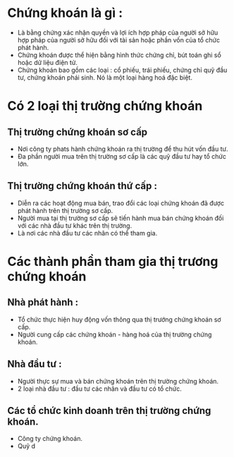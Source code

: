 # Chứng khoán là gì :
- Là bằng chứng xác nhận quyền và lợi ích hợp pháp của người sở hữu hợp pháp của người sở hữu đối với tài sản hoặc phần vốn của tổ chức phát hành.
- Chứng khoán được thể hiện bằng hình thức chứng chỉ, bút toán ghi sổ hoặc dữ liệu điện tử.
- Chứng khoán bao gồm các loại : cổ phiếu, trái phiếu, chứng chỉ quỹ đầu tư, chứng khoán phái sinh. Nó là một loại hàng hoá đặc biệt.
# Có 2 loại thị trường chứng khoán
## Thị trường chứng khoán sơ cấp 
- Nơi công ty phats hành chứng khoán ra thị trường để thu hút vốn đầu tư.
- Đa phần người mua trên thị trường sơ cấp là các quỹ đầu tư hay tổ chức lớn.
## Thị trường chứng khoán thứ cấp :
- Diễn ra các hoạt động mua bán, trao đổi các loại chứng khoán đã được phát hành trên thị trường sơ cấp.
- Người mua tại thị trường sơ cấp sẽ tiến hành mua bán chứng khoán đối với các nhà đầu tư khác trên thị trường.
- Là nơi các nhà đầu tư các nhân có thể tham gia.
# Các thành phần tham gia thị trương chứng khoán
## Nhà phát hành :
- Tổ chức thực hiện huy động vốn thông qua thị trướng chứng khoán sơ cấp.
- Người cung cấp các chứng khoán - hàng hoá của thị trường chứng khoán.
## Nhà đầu tư :
- Người thực sự mua và bán chứng khoán trên thị trường chứng khoán. 
- 2 loại nhà đầu tư : đầu tư các nhân và đầu tư có tổ chức.
## Các tổ chức kinh doanh trên thị trường chứng khoán.
- Công ty chứng khoán.
- Quỹ d

<!--stackedit_data:
eyJoaXN0b3J5IjpbLTE3NjEzOTAzOThdfQ==
-->
